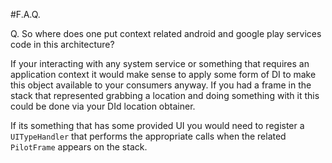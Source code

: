 #F.A.Q.

Q. So where does one put context related android and google play services code in this architecture?

If your interacting with any system service or something that requires an application context it would make sense to apply some form of DI to make this object available to your consumers anyway. If you had a frame in the stack that represented grabbing a location and doing something with it this could be done via your DId location obtainer.

If its something that has some provided UI you would need to register a `UITypeHandler` that performs the appropriate calls when the related `PilotFrame` appears on the stack.
